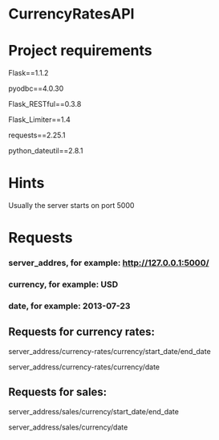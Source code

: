 # CurrencyRatesAPI


# Project requirements

Flask==1.1.2

pyodbc==4.0.30

Flask_RESTful==0.3.8

Flask_Limiter==1.4

requests==2.25.1

python_dateutil==2.8.1

# Hints

Usually the server starts on port 5000

# Requests

### server_addres, for example: http://127.0.0.1:5000/

### currency, for example: USD

### date, for example: 2013-07-23

## Requests for currency rates: 

server_address/currency-rates/currency/start_date/end_date

server_address/currency-rates/currency/date

## Requests for sales: 

server_address/sales/currency/start_date/end_date

server_address/sales/currency/date